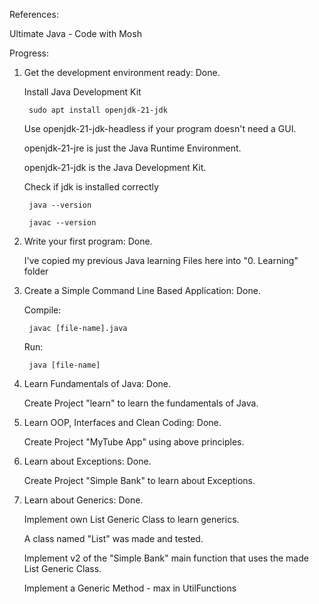 References:

Ultimate Java - Code with Mosh


Progress: 

1. Get the development environment ready: Done.

    Install Java Development Kit
        
        sudo apt install openjdk-21-jdk

    Use openjdk-21-jdk-headless if your program doesn't need a GUI. 

    openjdk-21-jre is just the Java Runtime Environment. 
    
    openjdk-21-jdk is the Java Development Kit.

    Check if jdk is installed correctly

        java --version

        javac --version


2. Write your first program: Done.

    I've copied my previous Java learning Files here into "0. Learning" folder

3. Create a Simple Command Line Based Application: Done. 

    Compile: 

        javac [file-name].java

    Run: 

        java [file-name]

4. Learn Fundamentals of Java: Done.

    Create Project "learn" to learn the fundamentals of Java.

5. Learn OOP, Interfaces and Clean Coding: Done.
    
    Create Project "MyTube App" using above principles.

6. Learn about Exceptions: Done.
    
    Create Project "Simple Bank" to learn about Exceptions.

7. Learn about Generics: Done.

    Implement own List Generic Class to learn generics. 

    A class named "List" was made and tested.
    
    Implement v2 of the "Simple Bank" main function that uses the made List Generic Class.

    Implement a Generic Method - max in UtilFunctions
